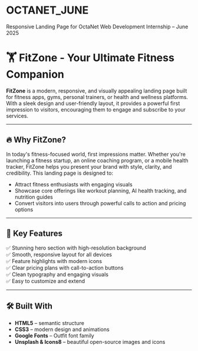 # OCTANET_JUNE
Responsive Landing Page for OctaNet Web Development Internship – June 2025

# 🏋️ FitZone - Your Ultimate Fitness Companion

**FitZone** is a modern, responsive, and visually appealing landing page built for fitness apps, gyms, personal trainers, or health and wellness platforms. With a sleek design and user-friendly layout, it provides a powerful first impression to visitors, encouraging them to engage and subscribe to your services.

---

## 🔥 Why FitZone?

In today's fitness-focused world, first impressions matter. Whether you're launching a fitness startup, an online coaching program, or a mobile health tracker, FitZone helps you present your brand with style, clarity, and credibility. This landing page is designed to:

- Attract fitness enthusiasts with engaging visuals
- Showcase core offerings like workout planning, AI health tracking, and nutrition guides
- Convert visitors into users through powerful calls to action and pricing options

---

## 🌟 Key Features

✅ Stunning hero section with high-resolution background  
✅ Smooth, responsive layout for all devices  
✅ Feature highlights with modern icons  
✅ Clear pricing plans with call-to-action buttons  
✅ Clean typography and engaging visuals  
✅ Easy to customize and extend  

---

## 🛠️ Built With

- **HTML5** – semantic structure  
- **CSS3** – modern design and animations  
- **Google Fonts** – Outfit font family  
- **Unsplash & Icons8** – beautiful open-source images and icons  
